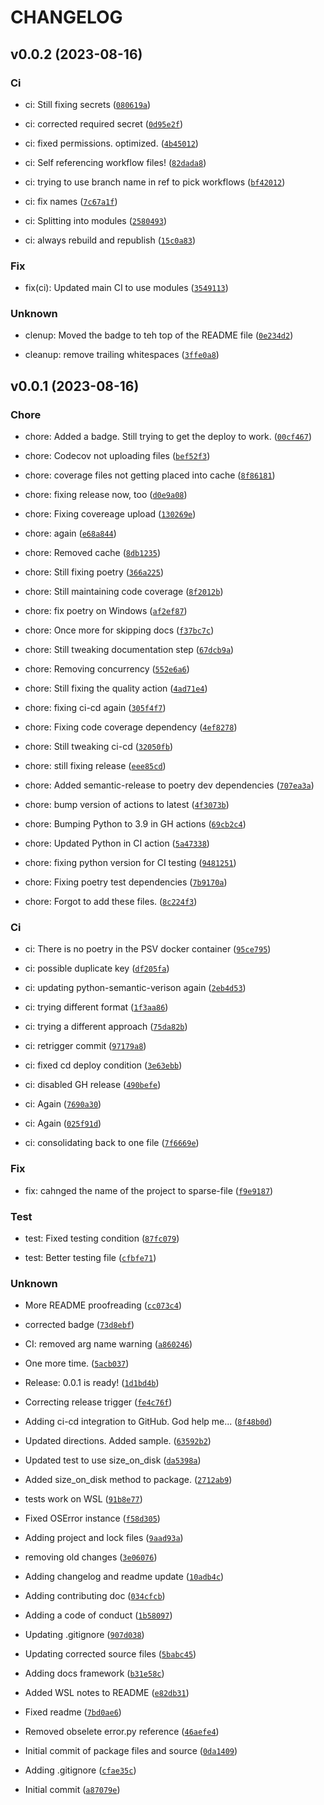 # CHANGELOG



## v0.0.2 (2023-08-16)

### Ci

* ci: Still fixing secrets ([`080619a`](https://github.com/wilminator/sparse_file/commit/080619ae3af0a56ec9a0482e9f7a07c9f0e89b7d))

* ci: corrected required secret ([`0d95e2f`](https://github.com/wilminator/sparse_file/commit/0d95e2fcdd581b07231b193d4f47fa459b9f6338))

* ci: fixed permissions. optimized. ([`4b45012`](https://github.com/wilminator/sparse_file/commit/4b4501259d2d4db848f0e8499c45f6e97cd32d70))

* ci: Self referencing workflow files! ([`82dada8`](https://github.com/wilminator/sparse_file/commit/82dada83ad36fb8728aeedc725ac9f855e5b0f00))

* ci: trying to use branch name in ref to pick workflows ([`bf42012`](https://github.com/wilminator/sparse_file/commit/bf420124e3698d7003ca1091d0ea29bbb3956509))

* ci: fix names ([`7c67a1f`](https://github.com/wilminator/sparse_file/commit/7c67a1f1ebadce557fe5bc977f965b3de24c0eda))

* ci: Splitting into modules ([`2580493`](https://github.com/wilminator/sparse_file/commit/258049374bae409d99fb4ae77d2874a416355552))

* ci: always rebuild and republish ([`15c0a83`](https://github.com/wilminator/sparse_file/commit/15c0a8377cef987ddcca8067e30f1b0eb1297a20))

### Fix

* fix(ci): Updated main CI to use modules ([`3549113`](https://github.com/wilminator/sparse_file/commit/354911331d33669504f0269159d9322e0d56f651))

### Unknown

* clenup: Moved the badge to teh top of the README file ([`0e234d2`](https://github.com/wilminator/sparse_file/commit/0e234d21f21306fca31934bd2db3151421f4bcc8))

* cleanup: remove trailing whitespaces ([`3ffe0a8`](https://github.com/wilminator/sparse_file/commit/3ffe0a80130f4a906bba707385a47495af469566))


## v0.0.1 (2023-08-16)

### Chore

* chore: Added a badge. Still trying to get the deploy to work. ([`00cf467`](https://github.com/wilminator/sparse_file/commit/00cf467a24e533ec28290a0f0133ce5ca21a4881))

* chore: Codecov not uploading files ([`bef52f3`](https://github.com/wilminator/sparse_file/commit/bef52f3af873904b1d8a1809262749aafad37007))

* chore: coverage files not getting placed into cache ([`8f86181`](https://github.com/wilminator/sparse_file/commit/8f8618184af10d01131f088476eface819890a86))

* chore: fixing release now, too ([`d0e9a08`](https://github.com/wilminator/sparse_file/commit/d0e9a08b66a55a3762c1cfe25373370a869b796a))

* chore: Fixing covereage upload ([`130269e`](https://github.com/wilminator/sparse_file/commit/130269e1a1ad4bba2cbfff8cbcb12aa67b6db22e))

* chore: again ([`e68a844`](https://github.com/wilminator/sparse_file/commit/e68a84458c0f05ad9db70899c1e7d05b3f67ea64))

* chore: Removed cache ([`8db1235`](https://github.com/wilminator/sparse_file/commit/8db12359a964c0d538865f10f3fea9d5ccbeb539))

* chore: Still fixing poetry ([`366a225`](https://github.com/wilminator/sparse_file/commit/366a225ac1ce7e38d7d2427a439e0a3c13d9be54))

* chore: Still maintaining code coverage ([`8f2012b`](https://github.com/wilminator/sparse_file/commit/8f2012b3afc1ec4308e41f6e0f888c73e3bba365))

* chore: fix poetry on Windows ([`af2ef87`](https://github.com/wilminator/sparse_file/commit/af2ef8729bd65b18dc8541b138b49ce331eedc9f))

* chore: Once more for skipping docs ([`f37bc7c`](https://github.com/wilminator/sparse_file/commit/f37bc7c0643631a091612f7b0fbdf0e3b702510c))

* chore: Still tweaking documentation step ([`67dcb9a`](https://github.com/wilminator/sparse_file/commit/67dcb9a079d1e6f44224cc9891cf96b9ee9946c5))

* chore: Removing concurrency ([`552e6a6`](https://github.com/wilminator/sparse_file/commit/552e6a629a62b0d71cbc2a5837d2ee4888c3b554))

* chore: Still fixing the quality action ([`4ad71e4`](https://github.com/wilminator/sparse_file/commit/4ad71e49d1a5667d0b894fffd5285ede3eecb474))

* chore: fixing ci-cd again ([`305f4f7`](https://github.com/wilminator/sparse_file/commit/305f4f7604e32fa0ae086a236b3e86c8d828993a))

* chore: Fixing code coverage dependency ([`4ef8278`](https://github.com/wilminator/sparse_file/commit/4ef82780932ab5fe724ec13f497ba96720514d7e))

* chore: Still tweaking ci-cd ([`32050fb`](https://github.com/wilminator/sparse_file/commit/32050fb9bcd9a1a045ca7dd59e6da598a04477d0))

* chore: still fixing release ([`eee85cd`](https://github.com/wilminator/sparse_file/commit/eee85cd311b5f5b7233d74ed374c4c444efcf554))

* chore: Added semantic-release to poetry dev dependencies ([`707ea3a`](https://github.com/wilminator/sparse_file/commit/707ea3a83d66bd258fd14744253cbad113068a86))

* chore: bump version of actions to latest ([`4f3073b`](https://github.com/wilminator/sparse_file/commit/4f3073b6f9b4b96a9c2e79aeb019f4f8b13f6233))

* chore: Bumping Python to 3.9 in GH actions ([`69cb2c4`](https://github.com/wilminator/sparse_file/commit/69cb2c4f339573409d12156deeb8cfd95d98161e))

* chore: Updated Python in CI action ([`5a47338`](https://github.com/wilminator/sparse_file/commit/5a47338503d69d01889e307cfa3ef5d67db37592))

* chore: fixing python version for CI testing ([`9481251`](https://github.com/wilminator/sparse_file/commit/94812518fa81e2af81f1bbde62daa620c097a244))

* chore: Fixing poetry test dependencies ([`7b9170a`](https://github.com/wilminator/sparse_file/commit/7b9170a4ced8004553f2ae765480b5c6dc27032a))

* chore: Forgot to add these files. ([`8c224f3`](https://github.com/wilminator/sparse_file/commit/8c224f39c13ae49e9659f87520c1bca8d6827def))

### Ci

* ci: There is no poetry in the PSV docker container ([`95ce795`](https://github.com/wilminator/sparse_file/commit/95ce79525fc485232d2d078566e3606e184d0172))

* ci: possible duplicate key ([`df205fa`](https://github.com/wilminator/sparse_file/commit/df205fad0f9db10877aa97b4eee5f2f470be47bb))

* ci: updating python-semantic-verison again ([`2eb4d53`](https://github.com/wilminator/sparse_file/commit/2eb4d5318a1856c6d9de29837e64b85bbb030de2))

* ci: trying different format ([`1f3aa86`](https://github.com/wilminator/sparse_file/commit/1f3aa863f478644996eb6945d51e0ef949364b00))

* ci: trying a different approach ([`75da82b`](https://github.com/wilminator/sparse_file/commit/75da82ba2dffd3a8afcae271849cab2fbeac0ba1))

* ci: retrigger commit ([`97179a8`](https://github.com/wilminator/sparse_file/commit/97179a852d722006648f05218f9282b34fe83bfd))

* ci: fixed cd deploy condition ([`3e63ebb`](https://github.com/wilminator/sparse_file/commit/3e63ebb946c9d5a13381d65f64156cc1337d91f5))

* ci: disabled GH release ([`490befe`](https://github.com/wilminator/sparse_file/commit/490befede419f8560112eda69e49c1951bb1f0a8))

* ci: Again ([`7690a30`](https://github.com/wilminator/sparse_file/commit/7690a306b00e11c44cbfce95c0bb1e7183124f66))

* ci: Again ([`025f91d`](https://github.com/wilminator/sparse_file/commit/025f91d986414766de67c4a2798b21dde406d3c5))

* ci: consolidating back to one file ([`7f6669e`](https://github.com/wilminator/sparse_file/commit/7f6669ee110e2c08106e2fe7b18154fd98828565))

### Fix

* fix: cahnged the name of the project to sparse-file ([`f9e9187`](https://github.com/wilminator/sparse_file/commit/f9e91876062fdad368cda5931cfe41b54e3ec193))

### Test

* test: Fixed testing condition ([`87fc079`](https://github.com/wilminator/sparse_file/commit/87fc079ab744889341b27933e07ea901aacbb82b))

* test: Better testing file ([`cfbfe71`](https://github.com/wilminator/sparse_file/commit/cfbfe71edc8ddeb8691744dd5228be4d43b8cb99))

### Unknown

* More README proofreading ([`cc073c4`](https://github.com/wilminator/sparse_file/commit/cc073c4acb7f05a4487e4df85e6a8d6924fb6039))

* corrected badge ([`73d8ebf`](https://github.com/wilminator/sparse_file/commit/73d8ebf72c61bcf285896cd8fc257417645dac11))

* CI: removed arg name warning ([`a860246`](https://github.com/wilminator/sparse_file/commit/a860246a392787ad78b37062191d06b8e6518e34))

* One more time. ([`5acb037`](https://github.com/wilminator/sparse_file/commit/5acb037a2d10be51455c7183dbfa253787cb1a13))

* Release: 0.0.1 is ready! ([`1d1bd4b`](https://github.com/wilminator/sparse_file/commit/1d1bd4bf41dc5f39c8d4c12744a39b4fb313b5b8))

* Correcting release trigger ([`fe4c76f`](https://github.com/wilminator/sparse_file/commit/fe4c76f97f607630d807c7042ea52ef3af0c0dfa))

* Adding ci-cd integration to GitHub. God help me... ([`8f48b0d`](https://github.com/wilminator/sparse_file/commit/8f48b0dce870e798f4d9491660f175c7ec2b6aaa))

* Updated directions. Added sample. ([`63592b2`](https://github.com/wilminator/sparse_file/commit/63592b23652f00ea30b57da4a5b85c9fff0723d4))

* Updated test to use size_on_disk ([`da5398a`](https://github.com/wilminator/sparse_file/commit/da5398a33360884361012c8b38e3fac903ca3dad))

* Added size_on_disk method to package. ([`2712ab9`](https://github.com/wilminator/sparse_file/commit/2712ab91aa4658d9421c4fb0400799b6f5597492))

* tests work on WSL ([`91b8e77`](https://github.com/wilminator/sparse_file/commit/91b8e7725e66970a0047b66b6cd74c645b92f171))

* Fixed OSError instance ([`f58d305`](https://github.com/wilminator/sparse_file/commit/f58d305bf65c93616b93fedc4048b1cd5cde4387))

* Adding project and lock files ([`9aad93a`](https://github.com/wilminator/sparse_file/commit/9aad93a77f94853db476505c7339af8e4de75f1d))

* removing old changes ([`3e06076`](https://github.com/wilminator/sparse_file/commit/3e0607648436b79fc6ac42ce1a77a032778a8a15))

* Adding changelog and readme update ([`10adb4c`](https://github.com/wilminator/sparse_file/commit/10adb4c85d3c0deb18c87151de8c8cb7668c0d9c))

* Adding contributing doc ([`034cfcb`](https://github.com/wilminator/sparse_file/commit/034cfcb543a94e5934f8c9b5963a301016c2f405))

* Adding a code of conduct ([`1b58097`](https://github.com/wilminator/sparse_file/commit/1b580977e137ab667cd1837f6c18f656845dcddd))

* Updating .gitignore ([`907d038`](https://github.com/wilminator/sparse_file/commit/907d038f2dc7fc56069b413c91d4c6bb0a7e43a9))

* Updating corrected source files ([`5babc45`](https://github.com/wilminator/sparse_file/commit/5babc45346fdcaa995aedb3aa63d49a243f04173))

* Adding docs framework ([`b31e58c`](https://github.com/wilminator/sparse_file/commit/b31e58c643e8b117cca5f466f360cbdc9cbe09b3))

* Added WSL notes to README ([`e82db31`](https://github.com/wilminator/sparse_file/commit/e82db31ff5b606aa866b51161455288d17bb76f4))

* Fixed readme ([`7bd0ae6`](https://github.com/wilminator/sparse_file/commit/7bd0ae60fa462028679e96b12945a8d31e80f379))

* Removed obselete error.py reference ([`46aefe4`](https://github.com/wilminator/sparse_file/commit/46aefe481fea28e6d91713a955b09db47b5cc312))

* Initial commit of package files and source ([`0da1409`](https://github.com/wilminator/sparse_file/commit/0da14090efa23afc9430e590e3d91b185dc51a8d))

* Adding .gitignore ([`cfae35c`](https://github.com/wilminator/sparse_file/commit/cfae35cac169b982293a62a220ad5deffd9e2a42))

* Initial commit ([`a87079e`](https://github.com/wilminator/sparse_file/commit/a87079e79b542663e99b07aa0aea57588bea0008))
